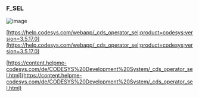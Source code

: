 ### F\_SEL

![image](https://user-images.githubusercontent.com/69573151/210802734-9caf89bd-f437-43d3-8ed5-294c89df8c3d.png)

[https://help.codesys.com/webapp/_cds_operator_sel;product=codesys;version=3.5.17.0](https://help.codesys.com/webapp/_cds_operator_sel;product=codesys;version=3.5.17.0)

[https://content.helpme-codesys.com/de/CODESYS%20Development%20System/_cds_operator_sel.html](https://content.helpme-codesys.com/de/CODESYS%20Development%20System/_cds_operator_sel.html)
